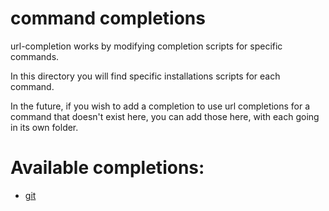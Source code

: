# command completions

url-completion works by modifying completion scripts for specific commands.

In this directory you will find specific installations scripts for each command.

In the future, if you wish to add a completion to use url completions for a command that doesn't exist here, you can add those here, with each going in its own folder.

# Available completions:

- [git](./git/README.md)

